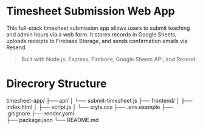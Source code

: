 # Timesheet Submission Web App

This full-stack timesheet submission app allows users to submit teaching and admin hours via a web form. It stores records in Google Sheets, uploads receipts to Firebase Storage, and sends confirmation emails via Resend.

> Built with Node.js, Express, Firebase, Google Sheets API, and Resend.


# Direcrory Structure
timesheet-app/
├── api/
│   └── submit-timesheet.js
├── frontend/
│   ├── index.html
│   ├── script.js
│   └── style.css
├── .env.example
├── .gitignore
├── render.yaml       
├── package.json
└── README.md